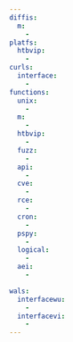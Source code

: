 ```yaml
---
diffis:
  m:
    -
platfs:
  htbvip:
    -
curls:
  interface:
    -
functions:
  unix:
    -
  m:
    -
  htbvip:
    -
  fuzz:
    -
  api:
    -
  cve:
    -
  rce:
    -
  cron:
    -
  pspy:
    -
  logical:
    -
  aei:
    -

wals:
  interfacewu:
    -
  interfacevi:
    -
---
```

